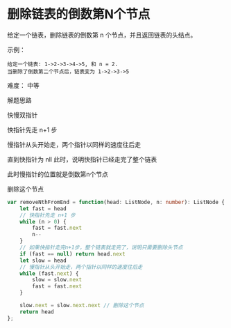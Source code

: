 #  删除链表的倒数第N个节点

给定一个链表，删除链表的倒数第 n 个节点，并且返回链表的头结点。

示例：

    给定一个链表: 1->2->3->4->5, 和 n = 2.
    当删除了倒数第二个节点后，链表变为 1->2->3->5

难度： 中等

解题思路

快慢双指针

快指针先走 n+1 步

慢指针从头开始走，两个指针以同样的速度往后走

直到快指针为 nll 此时，说明快指针已经走完了整个链表

此时慢指针的位置就是倒数第n个节点

删除这个节点

``` ts
var removeNthFromEnd = function(head: ListNode, n: number): ListNode {
    let fast = head
    // 快指针先走 n+1 步
    while (n > 0) {
        fast = fast.next
        n--
    }
    // 如果快指针走完n+1步，整个链表就走完了，说明只需要删除头节点
    if (fast == null) return head.next 
    let slow = head
    // 慢指针从头开始走，两个指针以同样的速度往后走
    while (fast.next) {
        slow = slow.next
        fast = fast.next
    }

    slow.next = slow.next.next // 删除这个节点
    return head
};
```
